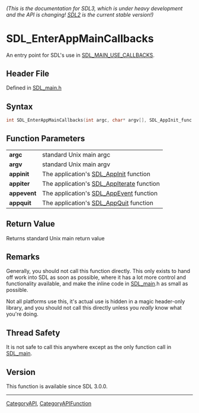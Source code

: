 ###### (This is the documentation for SDL3, which is under heavy development and the API is changing! [SDL2](https://wiki.libsdl.org/SDL2/) is the current stable version!)
# SDL_EnterAppMainCallbacks

An entry point for SDL's use in [SDL_MAIN_USE_CALLBACKS](SDL_MAIN_USE_CALLBACKS).

## Header File

Defined in [SDL_main.h](https://github.com/libsdl-org/SDL/blob/main/include/SDL3/SDL_main.h)

## Syntax

```c
int SDL_EnterAppMainCallbacks(int argc, char* argv[], SDL_AppInit_func appinit, SDL_AppIterate_func appiter, SDL_AppEvent_func appevent, SDL_AppQuit_func appquit);

```

## Function Parameters

|                  |                                                             |
| ---------------- | ----------------------------------------------------------- |
| **argc**         | standard Unix main argc                                     |
| **argv**         | standard Unix main argv                                     |
| **appinit**      | The application's [SDL_AppInit](SDL_AppInit) function       |
| **appiter**      | The application's [SDL_AppIterate](SDL_AppIterate) function |
| **appevent**     | The application's [SDL_AppEvent](SDL_AppEvent) function     |
| **appquit**      | The application's [SDL_AppQuit](SDL_AppQuit) function       |

## Return Value

Returns standard Unix main return value

## Remarks

Generally, you should not call this function directly. This only exists to
hand off work into SDL as soon as possible, where it has a lot more control
and functionality available, and make the inline code in
[SDL_main](SDL_main).h as small as possible.

Not all platforms use this, it's actual use is hidden in a magic
header-only library, and you should not call this directly unless you
_really_ know what you're doing.

## Thread Safety

It is not safe to call this anywhere except as the only function call in
[SDL_main](SDL_main).

## Version

This function is available since SDL 3.0.0.

----
[CategoryAPI](CategoryAPI), [CategoryAPIFunction](CategoryAPIFunction)

